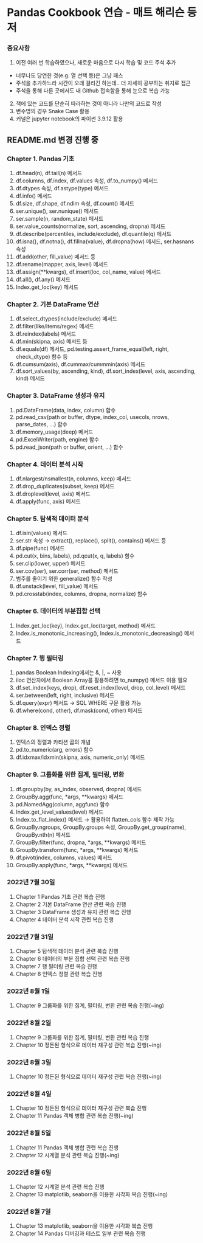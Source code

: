 # Pandas Cookbook 연습 - 매트 해리슨 등 저

### 중요사항
1. 이전 여러 번 학습하였으나, 새로운 마음으로 다시 학습 및 코드 주석 추가
- 너무나도 당연한 것(e.g. 열 선택 등)은 그냥 패스
- 주석을 추가하느라 시간이 오래 걸리긴 하는데.. 더 자세히 공부하는 취지로 접근
- 주석을 통해 다른 곳에서도 내 Github 접속함을 통해 눈으로 복습 가능
2. 책에 있는 코드를 단순히 따라하는 것이 아니라 나만의 코드로 작성
3. 변수명의 경우 Snake Case 활용
4. 커널은 jupyter notebook의 파이썬 3.9.12 활용

## README.md 변경 진행 중

### Chapter 1. Pandas 기초
1. df.head(n), df.tail(n) 메서드
2. df.columns, df.index, df.values 속성, df.to_numpy() 메서드
3. df.dtypes 속성, df.astype(type) 메서드
4. df.info() 메서드
5. df.size, df.shape, df.ndim 속성, df.count() 메서드
6. ser.unique(), ser.nunique() 메서드
7. ser.sample(n, random_state) 메서드
8. ser.value_counts(normalize, sort, ascending, dropna) 메서드
9. df.describe(percentiles, include/exclude), df.quantile(q) 메서드
10. df.isna(), df.notna(), df.fillna(value), df.dropna(how) 메서드, ser.hasnans 속성
11. df.add(other, fill_value) 메서드 등
12. df.rename(mapper, axis, level) 메서드
13. df.assign(**kwargs), df.insert(loc, col_name, value) 메서드
14. df.all(), df.any() 메서드
15. Index.get_loc(key) 메서드

### Chapter 2. 기본 DataFrame 연산
1. df.select_dtypes(include/exclude) 메서드
2. df.filter(like/items/regex) 메서드
3. df.reindex(labels) 메서드
4. df.min(skipna, axis) 메서드 등
5. df.equals(df) 메서드, pd.testing.assert_frame_equal(left, right, check_dtype) 함수 등
6. df.cumsum(axis), df.cummax/cummmin(axis) 메서드
7. df.sort_values(by, ascending, kind), df.sort_index(level, axis, ascending, kind) 메서드

### Chapter 3. DataFrame 생성과 유지
1. pd.DataFrame(data, index, column) 함수
2. pd.read_csv(path or buffer, dtype, index_col, usecols, nrows, parse_dates, ...) 함수
3. df.memory_usage(deep) 메서드
4. pd.ExcelWriter(path, engine) 함수
5. pd.read_json(path or buffer, orient, ...) 함수

### Chapter 4. 데이터 분석 시작
1. df.nlargest/nsmallest(n, columns, keep) 메서드
2. df.drop_duplicates(subset, keep) 메서드
3. df.droplevel(level, axis) 메서드
4. df.apply(func, axis) 메서드

### Chapter 5. 탐색적 데이터 분석
1. df.isin(values) 메서드
2. ser.str 속성 → extract(), replace(), split(), contains() 메서드 등
3. df.pipe(func) 메서드
4. pd.cut(x, bins, labels), pd.qcut(x, q, labels) 함수
5. ser.clip(lower, upper) 메서드
6. ser.cov(ser), ser.corr(ser, method) 메서드
7. 범주를 줄이기 위한 generalize() 함수 작성
8. df.unstack(level, fill_value) 메서드
9. pd.crosstab(index, columns, dropna, normalize) 함수

### Chapter 6. 데이터의 부분집합 선택
1. Index.get_loc(key), Index.get_loc(target, method) 메서드
2. Index.is_monotonic_increasing(), Index.is_monotonic_decreasing() 메서드

### Chapter 7. 행 필터링
1. pandas Boolean Indexing에서는 &, |, ~ 사용
2. iloc 연산자에서 Boolean Array를 활용하려면 to_numpy() 메서드 이용 필요
3. df.set_index(keys, drop), df.reset_index(level, drop, col_level) 메서드
4. ser.between(left, right, inclusive) 메서드
5. df.query(expr) 메서드 → SQL WHERE 구문 활용 가능
6. df.where(cond, other), df.mask(cond, other) 메서드

### Chapter 8. 인덱스 정렬
1. 인덱스의 정렬과 카티션 곱의 개념
2. pd.to_numeric(arg, errors) 함수
3. df.idxmax/idxmin(skipna, axis, numeric_only) 메서드

### Chapter 9. 그룹화를 위한 집계, 필터링, 변환
1. df.groupby(by, as_index, observed, dropna) 메서드
2. GroupBy.agg(func, *args, **kwargs) 메서드
3. pd.NamedAgg(column, aggfunc) 함수
4. Index.get_level_values(level) 메서드
5. Index.to_flat_index() 메서드 → 활용하여 flatten_cols 함수 제작 가능
6. GroupBy.ngroups, GroupBy.groups 속성, GroupBy.get_group(name), GroupBy.nth(n) 메서드
7. GroupBy.filter(func, dropna, *args, **kwargs) 메서드
8. GroupBy.transform(func, *args, **kwargs) 메서드
9. df.pivot(index, columns, values) 메서드
10. GroupBy.apply(func, *args, **kwargs) 메서드



### 2022년 7월 30일
1. Chapter 1 Pandas 기초 관련 복습 진행
2. Chapter 2 기본 DataFrame 연산 관련 복습 진행
3. Chapter 3 DataFrame 생성과 유지 관련 복습 진행
4. Chapter 4 데이터 분석 시작 관련 복습 진행

### 2022년 7월 31일
1. Chapter 5 탐색적 데이터 분석 관련 복습 진행
2. Chapter 6 데이터의 부분 집합 선택 관련 복습 진행
3. Chapter 7 행 필터링 관련 복습 진행
4. Chapter 8 인덱스 정렬 관련 복습 진행

### 2022년 8월 1일
1. Chapter 9 그룹화를 위한 집계, 필터링, 변환 관련 복습 진행(~ing)

### 2022년 8월 2일
1. Chapter 9 그룹화를 위한 집계, 필터링, 변환 관련 복습 진행
2. Chapter 10 정돈된 형식으로 데이터 재구성 관련 복습 진행(~ing)

### 2022년 8월 3일
1. Chapter 10 정돈된 형식으로 데이터 재구성 관련 복습 진행(~ing)

### 2022년 8월 4일
1. Chapter 10 정돈된 형식으로 데이터 재구성 관련 복습 진행
2. Chapter 11 Pandas 객체 병합 관련 복습 진행(~ing)

### 2022년 8월 5일
1. Chapter 11 Pandas 객체 병합 관련 복습 진행
2. Chapter 12 시계열 분석 관련 복습 진행(~ing)

### 2022년 8월 6일
1. Chapter 12 시계열 분석 관련 복습 진행
2. Chapter 13 matplotlib, seaborn을 이용한 시각화 복습 진행(~ing)

### 2022년 8월 7일
1. Chapter 13 matplotlib, seaborn을 이용한 시각화 복습 진행
2. Chapter 14 Pandas 디버깅과 테스트 일부 관련 복습 진행